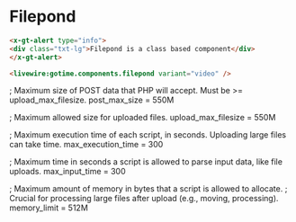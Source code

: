 # Filepond

```html +parse
<x-gt-alert type="info">
<div class="txt-lg">Filepond is a class based component</div>
</x-gt-alert>
```

```html +parse
<livewire:gotime.components.filepond variant="video" />
```


; Maximum size of POST data that PHP will accept. Must be >= upload_max_filesize.
post_max_size = 550M

; Maximum allowed size for uploaded files.
upload_max_filesize = 550M

; Maximum execution time of each script, in seconds. Uploading large files can take time.
max_execution_time = 300

; Maximum time in seconds a script is allowed to parse input data, like file uploads.
max_input_time = 300

; Maximum amount of memory in bytes that a script is allowed to allocate.
; Crucial for processing large files after upload (e.g., moving, processing).
memory_limit = 512M